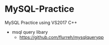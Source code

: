 # MySQL-Practice
MySQL Practice using VS2017 C++

- msql query libary
	- https://github.com/flurreh/mysqlquerypp
